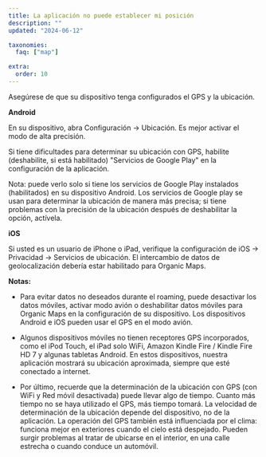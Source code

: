 ```yaml
---
title: La aplicación no puede establecer mi posición
description: ""
updated: "2024-06-12"

taxonomies:
  faq: ["map"]

extra:
  order: 10
---
```


Asegúrese de que su dispositivo tenga configurados el GPS y la ubicación.

**Android**

En su dispositivo, abra Configuración → Ubicación. Es mejor activar el modo de alta precisión.

Si tiene dificultades para determinar su ubicación con GPS, habilite (deshabilite, si está habilitado) "Servicios de Google Play" en la configuración de la aplicación.

Nota: puede verlo solo si tiene los servicios de Google Play instalados (habilitados) en su dispositivo Android. Los servicios de Google play se usan para determinar la ubicación de manera más precisa; si tiene problemas con la precisión de la ubicación después de deshabilitar la opción, actívela.

**iOS**

Si usted es un usuario de iPhone o iPad, verifique la configuración de iOS → Privacidad → Servicios de ubicación. El intercambio de datos de geolocalización debería estar habilitado para Organic Maps.

**Notas:**

* Para evitar datos no deseados durante el roaming, puede desactivar los datos móviles, activar modo avión o deshabilitar datos móviles para Organic Maps en la configuración de su dispositivo. Los dispositivos Android e iOS pueden usar el GPS en el modo avión.

* Algunos dispositivos móviles no tienen receptores GPS incorporados, como el iPod Touch, el iPad solo WiFi, Amazon Kindle Fire / Kindle Fire HD 7 y algunas tabletas Android. En estos dispositivos, nuestra aplicación mostrará su ubicación aproximada, siempre que esté conectado a internet.

* Por último, recuerde que la determinación de la ubicación con GPS (con WiFi y Red móvil desactivada) puede llevar algo de tiempo. Cuanto más tiempo no se haya utilizado el GPS, más tiempo tomará. La velocidad de determinación de la ubicación depende del dispositivo, no de la aplicación. La operación del GPS también está influenciada por el clima: funciona mejor en exteriores cuando el cielo está despejado. Pueden surgir problemas al tratar de ubicarse en el interior, en una calle estrecha o cuando conduce un automóvil.
